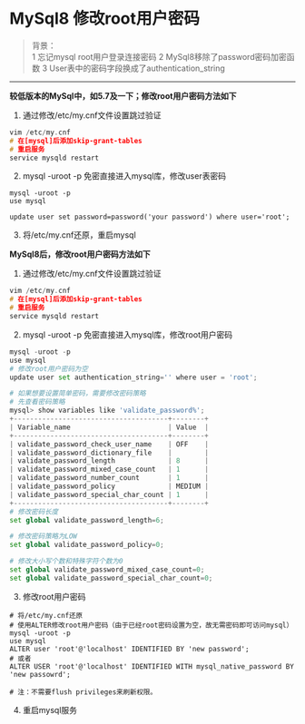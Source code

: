 # MySql8 修改root用户密码   
> 背景：  
1  忘记mysql root用户登录连接密码
2  MySql8移除了password密码加密函数
3  User表中的密码字段换成了authentication_string   
***

**较低版本的MySql中，如5.7及一下；修改root用户密码方法如下**
1. 通过修改/etc/my.cnf文件设置跳过验证
```C
vim /etc/my.cnf
# 在[mysql]后添加skip-grant-tables
# 重启服务
service mysqld restart 
```  
2. mysql -uroot -p 免密直接进入mysql库，修改user表密码  
```
mysql -uroot -p
use mysql

update user set password=password('your password') where user='root';
```  
3. 将/etc/my.cnf还原，重启mysql

**MySql8后，修改root用户密码方法如下**  

1. 通过修改/etc/my.cnf文件设置跳过验证
```C
vim /etc/my.cnf
# 在[mysql]后添加skip-grant-tables
# 重启服务
service mysqld restart 
```    
2. mysql -uroot -p 免密直接进入mysql库，修改root用户密码 
```python
mysql -uroot -p
use mysql
# 修改root用户密码为空
update user set authentication_string='' where user = 'root';

# 如果想要设置简单密码，需要修改密码策略
# 先查看密码策略
mysql> show variables like 'validate_password%';
+--------------------------------------+--------+
| Variable_name                        | Value  |
+--------------------------------------+--------+
| validate_password_check_user_name    | OFF    |
| validate_password_dictionary_file    |        |
| validate_password_length             | 8      |
| validate_password_mixed_case_count   | 1      |
| validate_password_number_count       | 1      |
| validate_password_policy             | MEDIUM |
| validate_password_special_char_count | 1      |
+--------------------------------------+--------+
# 修改密码长度
set global validate_password_length=6;

# 修改密码策略为LOW
set global validate_password_policy=0;

# 修改大小写个数和特殊字符个数为0
set global validate_password_mixed_case_count=0;
set global validate_password_special_char_count=0;

```   
3. 修改root用户密码
```
# 将/etc/my.cnf还原
# 使用ALTER修改root用户密码（由于已经root密码设置为空，故无需密码即可访问mysql）
mysql -uroot -p
use mysql
ALTER user 'root'@'localhost' IDENTIFIED BY 'new password';
# 或者
ALTER USER 'root'@'localhost' IDENTIFIED WITH mysql_native_password BY 'new passowrd';

# 注：不需要flush privileges来刷新权限。
```  
4. 重启mysql服务